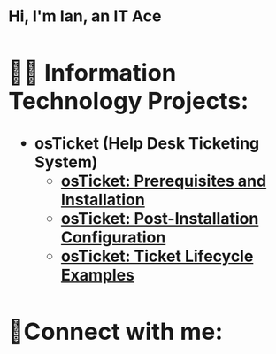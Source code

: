 <h1>Hi, I'm Ian, an IT Ace <https://www.linkedin.com/in/ian-shaw-065358267/>

<h2>👨‍💻 Information Technology Projects:</h2>

- <b>osTicket (Help Desk Ticketing System)</b>
  - [osTicket: Prerequisites and Installation](https://github.com/IanS71/osticket-prereqs)
  - [osTicket: Post-Installation Configuration](https://github.com/IanS71/post-install-config)
  - [osTicket: Ticket Lifecycle Examples](https://github.com/IanS71/ticket-lifecycle)


<h2>🤳Connect with me:</h2>


